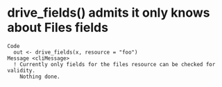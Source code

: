 # drive_fields() admits it only knows about Files fields

    Code
      out <- drive_fields(x, resource = "foo")
    Message <cliMessage>
      ! Currently only fields for the files resource can be checked for validity.
        Nothing done.


